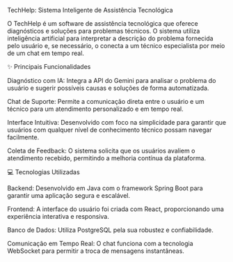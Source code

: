 TechHelp: Sistema Inteligente de Assistência Tecnológica

O TechHelp é um software de assistência tecnológica que oferece diagnósticos e soluções para problemas técnicos. O sistema utiliza inteligência artificial para interpretar a descrição do problema fornecida pelo usuário e, se necessário, o conecta a um técnico especialista por meio de um chat em tempo real.



✨ Principais Funcionalidades

Diagnóstico com IA: Integra a API do Gemini para analisar o problema do usuário e sugerir possíveis causas e soluções de forma automatizada.

Chat de Suporte: Permite a comunicação direta entre o usuário e um técnico para um atendimento personalizado e em tempo real.

Interface Intuitiva: Desenvolvido com foco na simplicidade para garantir que usuários com qualquer nível de conhecimento técnico possam navegar facilmente.

Coleta de Feedback: O sistema solicita que os usuários avaliem o atendimento recebido, permitindo a melhoria contínua da plataforma.



💻 Tecnologias Utilizadas

Backend: Desenvolvido em Java com o framework Spring Boot para garantir uma aplicação segura e escalável.

Frontend: A interface do usuário foi criada com React, proporcionando uma experiência interativa e responsiva.

Banco de Dados: Utiliza PostgreSQL pela sua robustez e confiabilidade.

Comunicação em Tempo Real: O chat funciona com a tecnologia WebSocket para permitir a troca de mensagens instantâneas.
